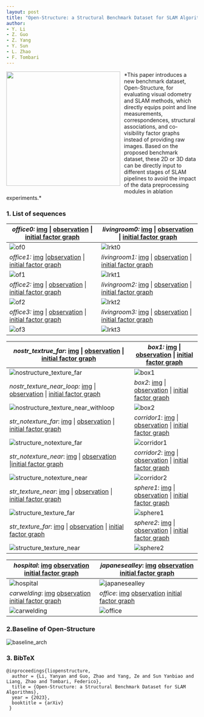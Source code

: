 ```yaml
---
layout: post
title: "Open-Structure: a Structural Benchmark Dataset for SLAM Algorithms"
author:
- Y. Li
- Z. Guo
- Z. Yang
- Y. Sun
- L. Zhao
- F. Tombari
---
```



<div style="float:left;margin:0 10px 10px 0" class="col-md-4" markdown="1">
  <!-- ![Alt Text](../img/folder/blah.jpg) -->
  <img width="300px" class="center-block" src="../../../images/dataset_post/live_demo.gif">
  </div>
 *This paper introduces a new benchmark dataset, Open-Structure, for evaluating visual odometry and SLAM methods, which directly equips point and line measurements, correspondences, structural associations, and co-visibility factor graphs instead of providing raw images. Based on the proposed benchmark dataset, these 2D or 3D data can be directly input to different stages of SLAM pipelines to avoid the impact of the data preprocessing modules in ablation experiments.*




### 1. List of sequences

| *office0:* [img](https://github.com/yanyan-li/Open-Structure/blob/main/dataset/office0/img.zip) \|  [observation](https://github.com/yanyan-li/Open-Structure/blob/main/dataset/office0/observation.zip) \| [initial factor graph](https://github.com/yanyan-li/Open-Structure/blob/main/dataset/office0/baseline.zip) | *livingroom0:*  [img](https://github.com/yanyan-li/Open-Structure/blob/main/dataset/livingroom0/img.zip) \| [observation](https://github.com/yanyan-li/Open-Structure/blob/main/dataset/livingroom0/observation.zip) \| [initial factor graph](https://github.com/yanyan-li/Open-Structure/blob/main/dataset/livingroom0/baseline.zip) |
| ------------------------------------------------------------ | ------------------------------------------------------------ |
| ![of0](../../../images/dataset_post/of0.png)                 | ![lrkt0](../../../images/dataset_post/lrkt0.png)             |
| *office1:*  [img](https://github.com/yanyan-li/Open-Structure/blob/main/dataset/office1/img.zip) \|[observation](https://github.com/yanyan-li/Open-Structure/blob/main/dataset/office1/observation.zip) \| [initial factor graph](https://github.com/yanyan-li/Open-Structure/blob/main/dataset/office1/baseline.zip) | *livingroom1:*  [img](https://github.com/yanyan-li/Open-Structure/blob/main/dataset/livingroom1/img.zip) \| [observation](https://github.com/yanyan-li/Open-Structure/blob/main/dataset/livingroom1/observation.zip) \| [initial factor graph](https://github.com/yanyan-li/Open-Structure/blob/main/dataset/livingroom1/baseline.zip) |
| ![of1](../../../images/dataset_post/of1.png)                 | ![lrkt1](../../../images/dataset_post/lrkt1.png)             |
| *office2:*  [img](https://github.com/yanyan-li/Open-Structure/blob/main/dataset/office2/img.zip) \| [observation](https://github.com/yanyan-li/Open-Structure/blob/main/dataset/office2/observation.zip) \| [initial factor graph](https://github.com/yanyan-li/Open-Structure/blob/main/dataset/office2/baseline.zip) | *livingroom2:*  [img](https://github.com/yanyan-li/Open-Structure/blob/main/dataset/livingroom2/img.zip) \| [observation](https://github.com/yanyan-li/Open-Structure/blob/main/dataset/livingroom2/observation.zip) \| [initial factor graph](https://github.com/yanyan-li/Open-Structure/blob/main/dataset/livingroom2/baseline.zip) |
| ![of2](../../../images/dataset_post/of2.png)                 | ![lrkt2](../../../images/dataset_post/lrkt2.png)             |
| *office3:*  [img](https://github.com/yanyan-li/Open-Structure/blob/main/dataset/office3/img.zip) \| [observation](https://github.com/yanyan-li/Open-Structure/blob/main/dataset/office3/observation.zip) \| [initial factor graph](https://github.com/yanyan-li/Open-Structure/blob/main/dataset/office3/baseline.zip) | *livingroom3:*  [img](https://github.com/yanyan-li/Open-Structure/blob/main/dataset/livingroom3/img.zip) \| [observation](https://github.com/yanyan-li/Open-Structure/blob/main/dataset/livingroom3/observation.zip) \| [initial factor graph](https://github.com/yanyan-li/Open-Structure/blob/main/dataset/livingroom3/baseline.zip) |
| ![of3](../../../images/dataset_post/of3.png)                 | ![lrkt3](../../../images/dataset_post/lrkt3.png)             |



| *nostr_textrue_far*:  [img](https://github.com/yanyan-li/Open-Structure/blob/main/dataset/nostructure_texture_far/img.zip) \| [observation](https://github.com/yanyan-li/Open-Structure/blob/main/dataset/nostructure_texture_far/observation.zip) \| [initial factor graph](https://github.com/yanyan-li/Open-Structure/blob/main/dataset/nostructure_texture_far/baseline.zip) | *box1:*  [img](https://github.com/yanyan-li/Open-Structure/blob/main/dataset/box1/img.zip) \| [observation](https://github.com/yanyan-li/Open-Structure/blob/main/dataset/box1/observation.zip) \| [initial factor graph](https://github.com/yanyan-li/Open-Structure/blob/main/dataset/box1/baseline.zip) |
| ------------------------------------------------------------ | ------------------------------------------------------------ |
| ![nostructure_texture_far](../../../images/dataset_post/nostructure_texture_far.png) | ![box1](../../../images/dataset_post/box1.png)               |
| *nostr_texture_near_loop:*  [img](https://github.com/yanyan-li/Open-Structure/blob/main/dataset/nostr_texture_near_loop/img.zip) \| [observation](https://github.com/yanyan-li/Open-Structure/blob/main/dataset/nostr_texture_near_loop/observation.zip) \| [initial factor graph](https://github.com/yanyan-li/Open-Structure/blob/main/dataset/nostr_texture_near_loop/baseline.zip) | *box2*:  [img](https://github.com/yanyan-li/Open-Structure/blob/main/dataset/box2/img.zip) \| [observation](https://github.com/yanyan-li/Open-Structure/blob/main/dataset/box2/observation.zip) \| [initial factor graph](https://github.com/yanyan-li/Open-Structure/blob/main/dataset/box2/baseline.zip) |
| ![nostructure_texture_near_withloop](../../../images/dataset_post/nostructure_texture_near_withloop.png) | ![box2](../../../images/dataset_post/box2.png)               |
| *str_notexture_far*:  [img](https://github.com/yanyan-li/Open-Structure/blob/main/dataset/str_notexture_far/img.zip) \| [observation](https://github.com/yanyan-li/Open-Structure/blob/main/dataset/str_notexture_far/observation.zip) \| [initial factor graph](https://github.com/yanyan-li/Open-Structure/blob/main/dataset/str_notexture_far/baseline.zip) | *corridor1*:  [img](https://github.com/yanyan-li/Open-Structure/blob/main/dataset/corridor1/img.zip) \| [observation](https://github.com/yanyan-li/Open-Structure/blob/main/dataset/corridor1/observation.zip) \| [initial factor graph](https://github.com/yanyan-li/Open-Structure/blob/main/dataset/corridor1/baseline.zip) |
| ![structure_notexture_far](../../../images/dataset_post/structure_notexture_far.png) | ![corridor1](../../../images/dataset_post/corridor1.png)     |
| *str_notexture_near*:  [img](https://github.com/yanyan-li/Open-Structure/blob/main/dataset/str_notexture_near/img.zip) \| [observation](https://github.com/yanyan-li/Open-Structure/blob/main/dataset/str_notexture_near/observation.zip) \|[initial factor graph](https://github.com/yanyan-li/Open-Structure/blob/main/dataset/str_notexture_near/baseline.zip) | *corridor2*:  [img](https://github.com/yanyan-li/Open-Structure/blob/main/dataset/corridor2/img.zip) \| [observation](https://github.com/yanyan-li/Open-Structure/blob/main/dataset/corridor2/observation.zip) \| [initial factor graph](https://github.com/yanyan-li/Open-Structure/blob/main/dataset/corridor2/baseline.zip) |
| ![structure_notexture_near](../../../images/dataset_post/structure_notexture_near.png) | ![corridor2](../../../images/dataset_post/corridor2.png)     |
| *str_texture_near*:  [img](https://github.com/yanyan-li/Open-Structure/blob/main/dataset/str_texture_near/img.zip) \| [observation](https://github.com/yanyan-li/Open-Structure/blob/main/dataset/str_texture_near/observation.zip) \| [initial factor graph](https://github.com/yanyan-li/Open-Structure/blob/main/dataset/str_texture_near/baseline.zip) | *sphere1*:  [img](https://github.com/yanyan-li/Open-Structure/blob/main/dataset/sphere1/img.zip) \| [observation](https://github.com/yanyan-li/Open-Structure/blob/main/dataset/sphere1/observation.zip) \| [initial factor graph](https://github.com/yanyan-li/Open-Structure/blob/main/dataset/sphere1/baseline.zip) |
| ![structure_texture_far](../../../images/dataset_post/structure_texture_far.png) | ![sphere1](../../../images/dataset_post/sphere1.png)         |
| *str_texture_far*:  [img](https://github.com/yanyan-li/Open-Structure/blob/main/dataset/str_texture_far/img.zip) \| [observation](https://github.com/yanyan-li/Open-Structure/blob/main/dataset/str_texture_far/observation.zip) \| [initial factor graph](https://github.com/yanyan-li/Open-Structure/blob/main/dataset/str_texture_far/baseline.zip) | *sphere2*:  [img](https://github.com/yanyan-li/Open-Structure/blob/main/dataset/sphere2/img.zip) \| [observation](https://github.com/yanyan-li/Open-Structure/blob/main/dataset/sphere2/observation.zip) \| [initial factor graph](https://github.com/yanyan-li/Open-Structure/blob/main/dataset/sphere2/baseline.zip) |
| ![structure_texture_near](../../../images/dataset_post/structure_texture_near.png) | ![sphere2](../../../images/dataset_post/sphere2.png)         |



| *hospital*: [img](https://github.com/yanyan-li/Open-Structure/blob/main/dataset/hospital/img.zip)  [observation](https://github.com/yanyan-li/Open-Structure/blob/main/dataset/hospital/observation.zip)  [initial factor graph](https://github.com/yanyan-li/Open-Structure/blob/main/dataset/hospital/baseline.zip) | *japanesealley*: [img](https://github.com/yanyan-li/Open-Structure/blob/main/dataset/japanesealley/img.zip)  [observation](https://github.com/yanyan-li/Open-Structure/blob/main/dataset/japanesealley/observation.zip)  [initial factor graph](https://github.com/yanyan-li/Open-Structure/blob/main/dataset/japanesealley/baseline.zip) |
| ------------------------------------------------------------ | ------------------------------------------------------------ |
| ![hospital](../../../images/dataset_post/hospital.png)       | ![japanesealley](../../../images/dataset_post/japanesealley.png) |
| *carwelding*: [img](https://github.com/yanyan-li/Open-Structure/blob/main/dataset/carwelding/img.zip)  [observation](https://github.com/yanyan-li/Open-Structure/blob/main/dataset/carwelding/observation.zip)  [initial factor graph](https://github.com/yanyan-li/Open-Structure/blob/main/dataset/carwelding/baseline.zip) | *office*: [img](https://github.com/yanyan-li/Open-Structure/blob/main/dataset/office/img.zip)  [observation](https://github.com/yanyan-li/Open-Structure/blob/main/dataset/office/observation.zip)  [initial factor graph](https://github.com/yanyan-li/Open-Structure/blob/main/dataset/office/baseline.zip) |
| ![carwelding](../../../images/dataset_post/carwelding.png)   | ![office](../../../images/dataset_post/office.png)           |

### 2.Baseline of Open-Structure

![baseline_arch](../../../images/dataset_img/baseline_arch.png)

### 3. BibTeX

```
@inproceedings{liopenstructure,
  author = {Li, Yanyan and Guo, Zhao and Yang, Ze and Sun Yanbiao and Liang, Zhao and Tombari, Federico},
  title = {Open-Structure: a Structural Benchmark Dataset for SLAM Algorithms},
  year = {2023},
  booktitle = {arXiv}
 }
```



